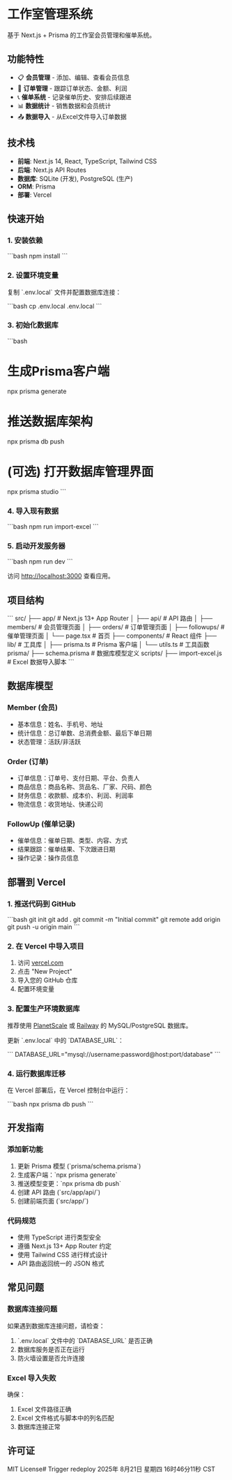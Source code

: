 # 工作室管理系统

基于 Next.js + Prisma 的工作室会员管理和催单系统。

## 功能特性

- 📋 **会员管理** - 添加、编辑、查看会员信息
- 🛒 **订单管理** - 跟踪订单状态、金额、利润
- 📞 **催单系统** - 记录催单历史、安排后续跟进
- 📊 **数据统计** - 销售数据和会员统计
- 📤 **数据导入** - 从Excel文件导入订单数据

## 技术栈

- **前端**: Next.js 14, React, TypeScript, Tailwind CSS
- **后端**: Next.js API Routes
- **数据库**: SQLite (开发), PostgreSQL (生产)
- **ORM**: Prisma
- **部署**: Vercel

## 快速开始

### 1. 安装依赖

\`\`\`bash
npm install
\`\`\`

### 2. 设置环境变量

复制 \`.env.local\` 文件并配置数据库连接：

\`\`\`bash
cp .env.local .env.local
\`\`\`

### 3. 初始化数据库

\`\`\`bash
# 生成Prisma客户端
npx prisma generate

# 推送数据库架构
npx prisma db push

# (可选) 打开数据库管理界面
npx prisma studio
\`\`\`

### 4. 导入现有数据

\`\`\`bash
npm run import-excel
\`\`\`

### 5. 启动开发服务器

\`\`\`bash
npm run dev
\`\`\`

访问 [http://localhost:3000](http://localhost:3000) 查看应用。

## 项目结构

\`\`\`
src/
├── app/                  # Next.js 13+ App Router
│   ├── api/             # API 路由
│   ├── members/         # 会员管理页面
│   ├── orders/          # 订单管理页面
│   ├── followups/       # 催单管理页面
│   └── page.tsx         # 首页
├── components/          # React 组件
├── lib/                # 工具库
│   ├── prisma.ts       # Prisma 客户端
│   └── utils.ts        # 工具函数
prisma/
├── schema.prisma       # 数据库模型定义
scripts/
├── import-excel.js     # Excel 数据导入脚本
\`\`\`

## 数据库模型

### Member (会员)
- 基本信息：姓名、手机号、地址
- 统计信息：总订单数、总消费金额、最后下单日期
- 状态管理：活跃/非活跃

### Order (订单)
- 订单信息：订单号、支付日期、平台、负责人
- 商品信息：商品名称、货品名、厂家、尺码、颜色
- 财务信息：收款额、成本价、利润、利润率
- 物流信息：收货地址、快递公司

### FollowUp (催单记录)
- 催单信息：催单日期、类型、内容、方式
- 结果跟踪：催单结果、下次跟进日期
- 操作记录：操作员信息

## 部署到 Vercel

### 1. 推送代码到 GitHub

\`\`\`bash
git init
git add .
git commit -m "Initial commit"
git remote add origin <your-github-repo>
git push -u origin main
\`\`\`

### 2. 在 Vercel 中导入项目

1. 访问 [vercel.com](https://vercel.com)
2. 点击 "New Project"
3. 导入您的 GitHub 仓库
4. 配置环境变量

### 3. 配置生产环境数据库

推荐使用 [PlanetScale](https://planetscale.com) 或 [Railway](https://railway.app) 的 MySQL/PostgreSQL 数据库。

更新 \`.env.local\` 中的 \`DATABASE_URL\`：

\`\`\`
DATABASE_URL="mysql://username:password@host:port/database"
\`\`\`

### 4. 运行数据库迁移

在 Vercel 部署后，在 Vercel 控制台中运行：

\`\`\`bash
npx prisma db push
\`\`\`

## 开发指南

### 添加新功能

1. 更新 Prisma 模型 (\`prisma/schema.prisma\`)
2. 生成客户端：\`npx prisma generate\`
3. 推送模型变更：\`npx prisma db push\`
4. 创建 API 路由 (\`src/app/api/\`)
5. 创建前端页面 (\`src/app/\`)

### 代码规范

- 使用 TypeScript 进行类型安全
- 遵循 Next.js 13+ App Router 约定
- 使用 Tailwind CSS 进行样式设计
- API 路由返回统一的 JSON 格式

## 常见问题

### 数据库连接问题

如果遇到数据库连接问题，请检查：
1. \`.env.local\` 文件中的 \`DATABASE_URL\` 是否正确
2. 数据库服务是否正在运行
3. 防火墙设置是否允许连接

### Excel 导入失败

确保：
1. Excel 文件路径正确
2. Excel 文件格式与脚本中的列名匹配
3. 数据库连接正常

## 许可证

MIT License# Trigger redeploy 2025年 8月21日 星期四 16时46分11秒 CST
